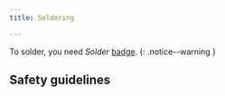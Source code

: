 ```yaml
---
title: Soldering

---
```


To solder, you need _Solder_ [badge](../../badges/).
{: .notice--warning }

## Safety guidelines
